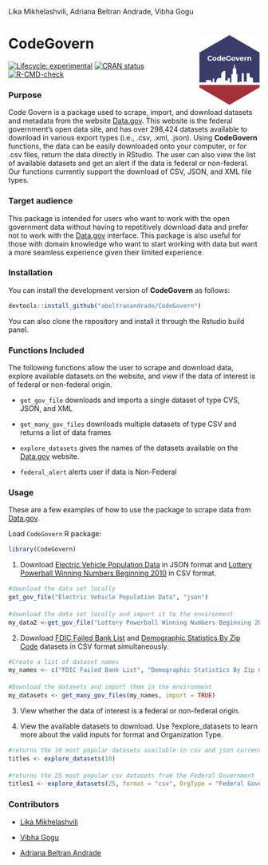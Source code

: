 Lika Mikhelashvili, Adriana Beltran Andrade, Vibha Gogu

<!-- README.md is generated from README.Rmd. Please edit that file -->

# CodeGovern <img src="data-raw/hex_codegovern_US_colors-removebg-preview.png" align="right" height=140/>

<!-- badges: start -->

[![Lifecycle:
experimental](https://img.shields.io/badge/lifecycle-experimental-orange.svg)](https://lifecycle.r-lib.org/articles/stages.html#experimental)
[![CRAN
status](https://www.r-pkg.org/badges/version/CodeGovern)](https://CRAN.R-project.org/package=CodeGovern)
[![R-CMD-check](https://github.com/abeltranandrade/CodeGovern/actions/workflows/R-CMD-check.yaml/badge.svg)](https://github.com/abeltranandrade/CodeGovern/actions/workflows/R-CMD-check.yaml)
<!-- badges: end -->

### Purpose

Code Govern is a package used to scrape, import, and download datasets
and metadata from the website [Data.gov](https://data.gov/). This
website is the federal government’s open data site, and has over 298,424
datasets available to download in various export types (i.e., .csv,
.xml, .json). Using **CodeGovern** functions, the data can be easily
downloaded onto your computer, or for .csv files, return the data
directly in RStudio. The user can also view the list of available
datasets and get an alert if the data is federal or non-federal. Our
functions currently support the download of CSV, JSON, and XML file
types.

### Target audience

This package is intended for users who want to work with the open
government data without having to repetitively download data and prefer
not to work with the [Data.gov](https://data.gov/) interface. This
package is also useful for those with domain knowledge who want to start
working with data but want a more seamless experience given their
limited experience.

### Installation

You can install the development version of **CodeGovern** as follows:

``` r
devtools::install_github("abeltranandrade/CodeGovern")
```

You can also clone the repository and install it through the Rstudio
build panel.

### Functions Included

The following functions allow the user to scrape and download data,
explore available datasets on the website, and view if the data of
interest is of federal or non-federal origin.

-   `get_gov_file` downloads and imports a single dataset of type CVS,
    JSON, and XML

-   `get_many_gov_files` downloads multiple datasets of type CSV and
    returns a list of data frames

-   `explore_datasets` gives the names of the datasets available on the
    [Data.gov](https://data.gov/) website.

-   `federal_alert` alerts user if data is Non-Federal

### Usage

These are a few examples of how to use the package to scrape data from
[Data.gov](https://data.gov/).

Load `CodeGovern` R package:

``` r
library(CodeGovern)
```

1.  Download [Electric Vehicle Population
    Data](https://catalog.data.gov/dataset/electric-vehicle-population-data)
    in JSON format and [Lottery Powerball Winning Numbers Beginning
    2010](https://catalog.data.gov/dataset/lottery-powerball-winning-numbers-beginning-2010)
    in CSV format.

``` r
#download the data set locally
get_gov_file("Electric Vehicle Population Data", "json") 

#download the data set locally and import it to the environment
my_data2 <-get_gov_file("Lottery Powerball Winning Numbers Beginning 2010", "csv") 
```

2.  Download [FDIC Failed Bank
    List](https://catalog.data.gov/dataset/fdic-failed-bank-list) and
    [Demographic Statistics By Zip
    Code](https://catalog.data.gov/dataset/demographic-statistics-by-zip-code)
    datasets in CSV format simultaneously.

``` r
#Create a list of dataset names
my_names <- c("FDIC Failed Bank List", "Demographic Statistics By Zip Code")

#Download the datasets and import them in the environment
my_datasets <- get_many_gov_files(my_names, import = TRUE)
```

3.  View whether the data of interest is a federal or non-federal
    origin.

4.  View the available datasets to download. Use ?explore_datasets to
    learn more about the valid inputs for format and Organization Type.

``` r
#returns the 10 most popular datasets available in csv and json currently
titles <- explore_datasets(10)

#returns the 25 most popular csv datasets from the Federal Government
titles1 <- explore_datasets(25, format = "csv", OrgType = "Federal Government")
```

### Contributors

-   [Lika Mikhelashvili](https://github.com/lmikhelashvili)

-   [Vibha Gogu](https://github.com/vibhagogu)

-   [Adriana Beltran Andrade](https://github.com/abeltranandrade)
